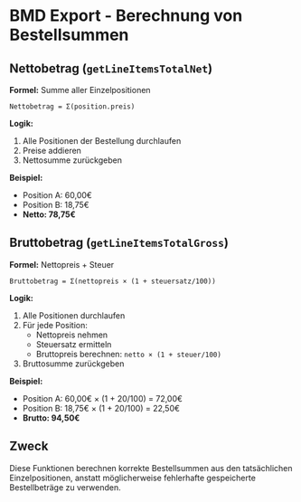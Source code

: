# BMD Export - Berechnung von Bestellsummen

## Nettobetrag (`getLineItemsTotalNet`)

**Formel:** Summe aller Einzelpositionen

```
Nettobetrag = Σ(position.preis)
```

**Logik:**
1. Alle Positionen der Bestellung durchlaufen
2. Preise addieren
3. Nettosumme zurückgeben

**Beispiel:**
- Position A: 60,00€
- Position B: 18,75€  
- **Netto: 78,75€**

## Bruttobetrag (`getLineItemsTotalGross`)

**Formel:** Nettopreis + Steuer

```
Bruttobetrag = Σ(nettopreis × (1 + steuersatz/100))
```

**Logik:**
1. Alle Positionen durchlaufen
2. Für jede Position:
   - Nettopreis nehmen
   - Steuersatz ermitteln
   - Bruttopreis berechnen: `netto × (1 + steuer/100)`
3. Bruttosumme zurückgeben

**Beispiel:**
- Position A: 60,00€ × (1 + 20/100) = 72,00€
- Position B: 18,75€ × (1 + 20/100) = 22,50€
- **Brutto: 94,50€**

## Zweck

Diese Funktionen berechnen korrekte Bestellsummen aus den tatsächlichen Einzelpositionen, anstatt möglicherweise fehlerhafte gespeicherte Bestellbeträge zu verwenden.